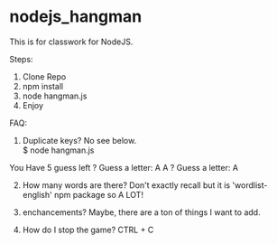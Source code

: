 # nodejs_hangman
This is for classwork for NodeJS. 

Steps:
1. Clone Repo
2. npm install
3. node hangman.js
4. Enjoy



FAQ:
1. Duplicate keys? No  see below.  
$ node hangman.js

You Have 5 guess left
? Guess a letter:  A
A
? Guess a letter:  A

2. How many words are there?
Don't exactly recall but it is 'wordlist-english' npm package so A LOT!

3. enchancements? 
Maybe, there are a ton of things I want to add.

4. How do I stop the game?
CTRL + C 




